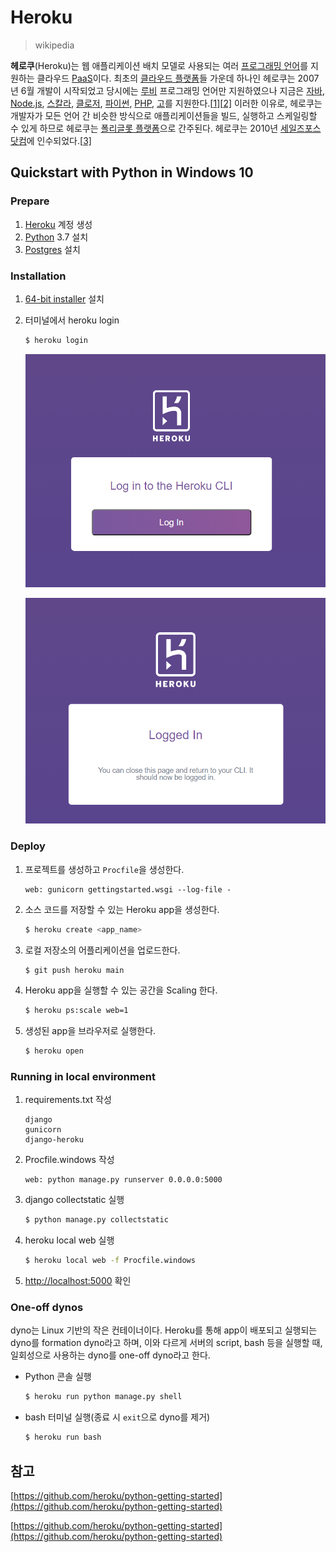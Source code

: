 # Heroku

>  wikipedia

**헤로쿠**(Heroku)는 웹 애플리케이션 배치 모델로 사용되는 여러 [프로그래밍 언어](https://ko.wikipedia.org/wiki/프로그래밍_언어)를 지원하는 클라우드 [PaaS](https://ko.wikipedia.org/wiki/PaaS)이다. 최초의 [클라우드 플랫폼](https://ko.wikipedia.org/wiki/클라우드_컴퓨팅)들 가운데 하나인 헤로쿠는 2007년 6월 개발이 시작되었고 당시에는 [루비](https://ko.wikipedia.org/wiki/루비_(프로그래밍_언어)) 프로그래밍 언어만 지원하였으나 지금은 [자바](https://ko.wikipedia.org/wiki/자바_(프로그래밍_언어)), [Node.js](https://ko.wikipedia.org/wiki/Node.js), [스칼라](https://ko.wikipedia.org/wiki/스칼라_(프로그래밍_언어)), [클로저](https://ko.wikipedia.org/wiki/클로저), [파이썬](https://ko.wikipedia.org/wiki/파이썬), [PHP](https://ko.wikipedia.org/wiki/PHP), [고](https://ko.wikipedia.org/wiki/고)를 지원한다.[[1\]](https://ko.wikipedia.org/wiki/헤로쿠#cite_note-1)[[2\]](https://ko.wikipedia.org/wiki/헤로쿠#cite_note-2) 이러한 이유로, 헤로쿠는 개발자가 모든 언어 간 비슷한 방식으로 애플리케이션들을 빌드, 실행하고 스케일링할 수 있게 하므로 헤로쿠는 [폴리글롯 플랫폼](https://ko.wikipedia.org/w/index.php?title=폴리글롯&action=edit&redlink=1)으로 간주된다. 헤로쿠는 2010년 [세일즈포스닷컴](https://ko.wikipedia.org/wiki/세일즈포스닷컴)에 인수되었다.[[3\]](https://ko.wikipedia.org/wiki/헤로쿠#cite_note-3)



## Quickstart with Python in Windows 10

### Prepare

1. [Heroku](https://signup.heroku.com/dc) 계정 생성
2. [Python](https://www.python.org/downloads/windows/) 3.7 설치
3. [Postgres](https://www.enterprisedb.com/downloads/postgres-postgresql-downloads) 설치

### Installation

1. [64-bit installer](https://cli-assets.heroku.com/heroku-x64.exe) 설치

2. 터미널에서 heroku login

   ```bash
   $ heroku login
   ```

   ![image-20201019132301790](README.assets/image-20201019132301790.png)

   ![image-20201019132304519](README.assets/image-20201019132304519.png)



### Deploy

1. 프로젝트를 생성하고 `Procfile`을 생성한다.

   ```
   web: gunicorn gettingstarted.wsgi --log-file -
   ```

2. 소스 코드를 저장할 수 있는 Heroku app을 생성한다.

   ```bash
   $ heroku create <app_name>
   ```

3. 로컬 저장소의 어플리케이션을 업로드한다.

   ```bash
   $ git push heroku main
   ```

4. Heroku app을 실행할 수 있는 공간을 Scaling 한다.

   ```bash
   $ heroku ps:scale web=1
   ```

5. 생성된 app을 브라우저로 실행한다.

   ```bash
   $ heroku open
   ```



### Running in local environment

1. requirements.txt 작성

   ```
   django
   gunicorn
   django-heroku
   ```

2. Procfile.windows 작성

   ```
   web: python manage.py runserver 0.0.0.0:5000
   ```

3. django collectstatic 실행

   ```bash
   $ python manage.py collectstatic
   ```

4. heroku local web 실행

   ```bash
   $ heroku local web -f Procfile.windows
   ```

5. [http://localhost:5000](http://localhost:5000/) 확인



### One-off dynos

dyno는 Linux 기반의 작은 컨테이너이다. Heroku를 통해 app이 배포되고 실행되는 dyno를 formation dyno라고 하며, 이와 다르게 서버의 script, bash 등을 실행할 때, 일회성으로 사용하는 dyno를 one-off dyno라고 한다.

- Python 콘솔 실행

  ```bash
  $ heroku run python manage.py shell
  ```

- bash 터미널 실행(종료 시 `exit`으로 dyno를 제거)

  ```bash
  $ heroku run bash
  ```

  



## 참고

[https://github.com/heroku/python-getting-started](https://github.com/heroku/python-getting-started)

[https://github.com/heroku/python-getting-started](https://github.com/heroku/python-getting-started)